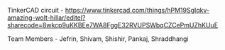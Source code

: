 TinkerCAD circuit - https://www.tinkercad.com/things/hPM19SgIqkv-amazing-wolt-hillar/editel?sharecode=8wkcp9uKKBEe7WA8FggE32RVUPSWbqCZCePmUZhKUuE

Team Members - 
Jefrin,
Shivam,
Shishir,
Pankaj,
Shraddhangi
